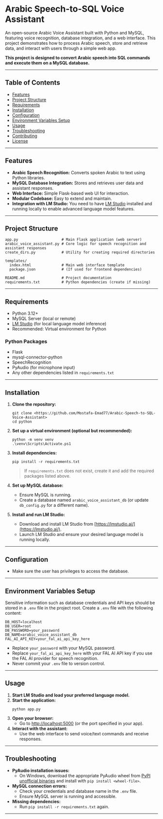 # Arabic Speech-to-SQL Voice Assistant

An open-source Arabic Voice Assistant built with Python and MySQL, featuring voice recognition, database integration, and a web interface. This project demonstrates how to process Arabic speech, store and retrieve data, and interact with users through a simple web app.

**This project is designed to convert Arabic speech into SQL commands and execute them on a MySQL database.**

---

## Table of Contents
- [Features](#features)
- [Project Structure](#project-structure)
- [Requirements](#requirements)
- [Installation](#installation)
- [Configuration](#configuration)
- [Environment Variables Setup](#environment-variables-setup)
- [Usage](#usage)
- [Troubleshooting](#troubleshooting)
- [Contributing](#contributing)
- [License](#license)

---

## Features
- **Arabic Speech Recognition:** Converts spoken Arabic to text using Python libraries.
- **MySQL Database Integration:** Stores and retrieves user data and assistant responses.
- **Web Interface:** Simple Flask-based web UI for interaction.
- **Modular Codebase:** Easy to extend and maintain.
- **Integration with LM Studio:** You need to have [LM Studio](https://lmstudio.ai/) installed and running locally to enable advanced language model features.

---

## Project Structure
```
app.py                    # Main Flask application (web server)
arabic_voice_assistant.py # Core logic for speech recognition and assistant responses
create_dirs.py            # Utility for creating required directories

templates/
  index.html              # Main web interface template
  package.json            # (If used for frontend dependencies)

README.md                 # Project documentation
requirements.txt          # Python dependencies (create if missing)
```

---

## Requirements
- Python 3.12+
- MySQL Server (local or remote)
- [LM Studio](https://lmstudio.ai/) (for local language model inference)
- Recommended: Virtual environment for Python

### Python Packages
- Flask
- mysql-connector-python
- SpeechRecognition
- PyAudio (for microphone input)
- Any other dependencies listed in `requirements.txt`

---

## Installation
1. **Clone the repository:**
   ```pwsh
   git clone <https://github.com/Mostafa-Emad77/Arabic-Speech-to-SQL-Voice-Assistant>
   cd python
   ```
2. **Set up a virtual environment (optional but recommended):**
   ```pwsh
   python -m venv venv
   .\venv\Scripts\Activate.ps1
   ```
3. **Install dependencies:**
   ```pwsh
   pip install -r requirements.txt
   ```
   > If `requirements.txt` does not exist, create it and add the required packages listed above.

4. **Set up MySQL database:**
   - Ensure MySQL is running.
   - Create a database named `arabic_voice_assistant_db` (or update `db_config.py` for a different name).

5. **Install and run LM Studio:**
   - Download and install LM Studio from [https://lmstudio.ai/](https://lmstudio.ai/).
   - Launch LM Studio and ensure your desired language model is running locally.

---

## Configuration
- Make sure the user has privileges to access the database.

---

## Environment Variables Setup
Sensitive information such as database credentials and API keys should be stored in a `.env` file in the project root. Create a `.env` file with the following content:

```
DB_HOST=localhost
DB_USER=root
DB_PASSWORD=your_password
DB_NAME=arabic_voice_assistant_db
FAL_AI_API_KEY=your_fal_ai_api_key_here
```

- Replace `your_password` with your MySQL password.
- Replace `your_fal_ai_api_key_here` with your FAL AI API key if you use the FAL AI provider for speech recognition.
- Never commit your `.env` file to version control.

---

## Usage
1. **Start LM Studio and load your preferred language model.**
2. **Start the application:**
   ```pwsh
   python app.py
   ```
3. **Open your browser:**
   - Go to [http://localhost:5000](http://localhost:5000) (or the port specified in your app).
4. **Interact with the assistant:**
   - Use the web interface to send voice/text commands and receive responses.

---

## Troubleshooting
- **PyAudio installation issues:**
  - On Windows, download the appropriate PyAudio wheel from [PyPI unofficial binaries](https://www.lfd.uci.edu/~gohlke/pythonlibs/#pyaudio) and install with `pip install <wheel-file>`.
- **MySQL connection errors:**
  - Check your credentials and database name in the `.env` file.
  - Ensure MySQL server is running and accessible.
- **Missing dependencies:**
  - Run `pip install -r requirements.txt` again.

---
